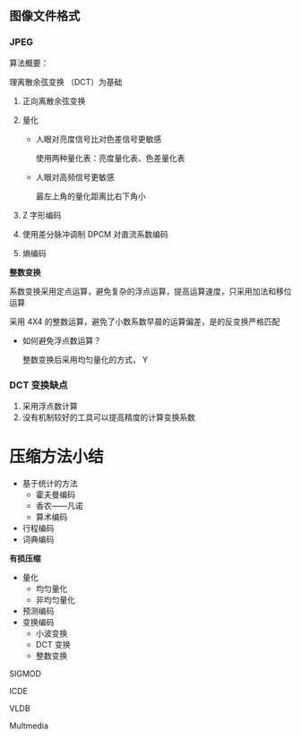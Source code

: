 ## 图像文件格式

### JPEG

算法概要：

理离散余弦变换 （DCT）为基础

1. 正向离散余弦变换

2. 量化

   - 人眼对亮度信号比对色差信号更敏感

     使用两种量化表：亮度量化表、色差量化表

   - 人眼对高频信号更敏感

     最左上角的量化距离比右下角小

3. Z 字形编码

4. 使用差分脉冲调制 DPCM 对直流系数编码

5. 熵编码

**整数变换**

系数变换采用定点运算，避免复杂的浮点运算，提高运算速度，只采用加法和移位运算

采用 4X4 的整数运算，避免了小数系数早晨的运算偏差，是的反变换严格匹配

- 如何避免浮点数运算？

  整数变换后采用均匀量化的方式， Y



### DCT 变换缺点

1. 采用浮点数计算
2.  没有机制较好的工具可以提高精度的计算变换系数

# 压缩方法小结

- 基于统计的方法
  - 霍夫曼编码
  - 香农——凡诺
  - 算术编码
- 行程编码
- 词典编码

**有损压缩**

- 量化
  - 均匀量化
  - 非均匀量化
- 预测编码
- 变换编码
  - 小波变换
  - DCT 变换
  - 整数变换

SIGMOD

ICDE

VLDB

Multmedia